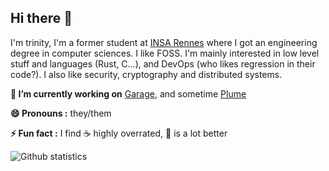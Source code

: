 ## Hi there 👋

I'm trinity, I'm a former student at [INSA Rennes](https://www.insa-rennes.fr/) where I got an engineering degree in computer sciences. I like FOSS.
I'm mainly interested in low level stuff and languages (Rust, C...), and DevOps (who likes regression in their code?). I also like security, cryptography and distributed systems.


**🔭 I’m currently working on** [Garage](https://git.deuxfleurs.fr/Deuxfleurs/garage/), and sometime [Plume](git.joinplu.me/Plume/Plume/)

**😄 Pronouns :** they/them

**⚡ Fun fact :** I find ☕ highly overrated, 🍵 is a lot better


![Github statistics](https://github-readme-stats.vercel.app/api?username=trinity-1686a&show_icons=true&theme=synthwave&include_all_commits=true&custom_title=My%20Github%20Stats)
